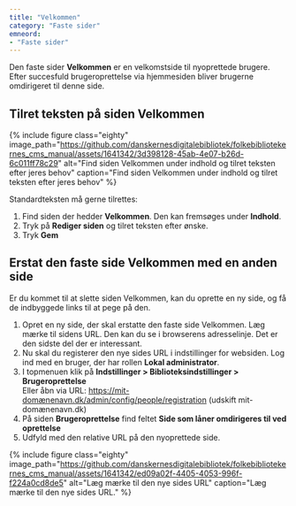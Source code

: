 ```yaml
---
title: "Velkommen"
category: "Faste sider"
emneord:
- "Faste sider"
---
```

Den faste sider **Velkommen** er en velkomstside til nyoprettede brugere. Efter succesfuld brugeroprettelse via hjemmesiden bliver brugerne omdirigeret til denne side.

## Tilret teksten på siden Velkommen
{% include figure class="eighty" image_path="https://github.com/danskernesdigitalebibliotek/folkebibliotekernes_cms_manual/assets/1641342/3d398128-45ab-4e07-b26d-6c011ff78c29" alt="Find siden Velkommen under indhold og tilret teksten efter jeres behov" caption="Find siden Velkommen under indhold og tilret teksten efter jeres behov" %} 

Standardteksten må gerne tilrettes:
1. Find siden der hedder **Velkommen**. Den kan fremsøges under **Indhold**.
2. Tryk på **Rediger siden** og tilret teksten efter ønske.
3. Tryk **Gem**

## Erstat den faste side Velkommen med en anden side

Er du kommet til at slette siden Velkommen, kan du oprette en ny side, og få de indbyggede links til at pege på den.

1. Opret en ny side, der skal erstatte den faste side Velkommen. Læg mærke til sidens URL. Den kan du se i browserens adresselinje. Det er den sidste del der er interessant.
2. Nu skal du registerer den nye sides URL i indstillinger for websiden. Log ind med en bruger, der har rollen **Lokal administrator**.
3. I topmenuen klik på **Indstillinger > Biblioteksindstillinger > Brugeroprettelse**\
Eller åbn via URL: https://mit-domænenavn.dk/admin/config/people/registration (udskift mit-domænenavn.dk)
4. På siden **Brugeroprettelse** find feltet **Side som låner omdirigeres til ved oprettelse**
5. Udfyld med den relative URL på den nyoprettede side. 

{% include figure class="eighty" image_path="https://github.com/danskernesdigitalebibliotek/folkebibliotekernes_cms_manual/assets/1641342/ed09a02f-4405-4053-996f-f224a0cd8de5" alt="Læg mærke til den nye sides URL" caption="Læg mærke til den nye sides URL." %} 



